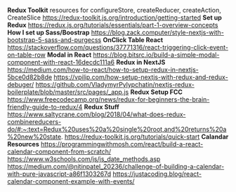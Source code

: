 **Redux Toolkit**
resources for configureStore, createReducer, createAction, CreateSlice
https://redux-toolkit.js.org/introduction/getting-started
**Set up Redux**
https://redux.js.org/tutorials/essentials/part-1-overview-concepts
**How I set up Sass/Boostrap**
https://blog.zack.computer/style-nextjs-with-bootstrap-5-sass-and-purgecss
**OnClick Table React**
https://stackoverflow.com/questions/37771316/react-triggering-click-event-on-table-row
**Modal in React**
https://blog.bitsrc.io/build-a-simple-modal-component-with-react-16decdc111a6
**Redux in NextJS**
https://medium.com/how-to-react/how-to-setup-redux-in-nextjs-5bce0d82b8de
https://vpilip.com/how-setup-nextjs-with-redux-and-redux-debuger/
https://github.com/VladymyrPylypchatin/nextjs-redux-boilerplate/blob/master/src/pages/_app.js
**Redux Setup FCC**
https://www.freecodecamp.org/news/redux-for-beginners-the-brain-friendly-guide-to-redux/4
**Redux Stuff**
https://www.saltycrane.com/blog/2018/04/what-does-redux-combinereducers-do/#:~:text=Redux%20uses%20a%20single%20root,and%20returns%20a%20new%20state.
https://redux-toolkit.js.org/tutorials/quick-start
**Calandar Resources**
https://programmingwithmosh.com/react/build-a-react-calendar-component-from-scratch/
https://www.w3schools.com/js/js_date_methods.asp
https://medium.com/@nitinpatel_20236/challenge-of-building-a-calendar-with-pure-javascript-a86f1303267d
https://justacoding.blog/react-calendar-component-example-with-events/